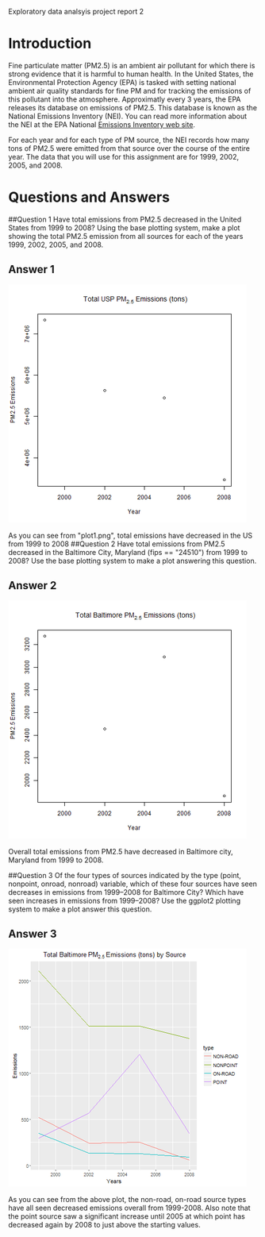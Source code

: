Exploratory data analsyis project report 2

# Introduction
Fine particulate matter (PM2.5) is an ambient air pollutant for which there is strong evidence that it is harmful to human health. In the United States, the Environmental Protection Agency (EPA) is tasked with setting national ambient air quality standards for fine PM and for tracking the emissions of this pollutant into the atmosphere. Approximatly every 3 years, the EPA releases its database on emissions of PM2.5. This database is known as the National Emissions Inventory (NEI). You can read more information about the NEI at the EPA National [Emissions Inventory web site](http://www.epa.gov/ttn/chief/eiinformation.html).

For each year and for each type of PM source, the NEI records how many tons of PM2.5 were emitted from that source over the course of the entire year. The data that you will use for this assignment are for 1999, 2002, 2005, and 2008.

# Questions and Answers
##Question 1
Have total emissions from PM2.5 decreased in the United States from 1999 to 2008? Using the base plotting system, make a plot showing the total PM2.5 emission from all sources for each of the years 1999, 2002, 2005, and 2008.
## Answer 1
![alt tag](https://github.com/srifilter/Project-2-Exploratory-Data-Analysis-/blob/master/plot1.png)

 As you can see from "plot1.png", total emissions have decreased in the US from 1999 to 2008
 ##Question 2
 Have total emissions from PM2.5 decreased in the Baltimore City, Maryland (fips == "24510") from 1999 to 2008? Use the base plotting system to make a plot answering this question.
 ## Answer 2
![alt tag](https://github.com/srifilter/Project-2-Exploratory-Data-Analysis-/blob/master/plot2.png)

Overall total emissions from PM2.5 have decreased in Baltimore city, Maryland from 1999 to 2008.

##Question 3
Of the four types of sources indicated by the type (point, nonpoint, onroad, nonroad) variable, which of these four sources have seen decreases in emissions from 1999–2008 for Baltimore City? Which have seen increases in emissions from 1999–2008? Use the ggplot2 plotting system to make a plot answer this question.
## Answer 3
![alt tag](https://github.com/srifilter/Project-2-Exploratory-Data-Analysis-/blob/master/plot3.png)

As you can see from the above plot, the non-road, on-road source types have all seen decreased emissions overall from 1999-2008. Also note that the point source saw a significant increase until 2005 at which point has decreased again by 2008 to just above the starting values.

